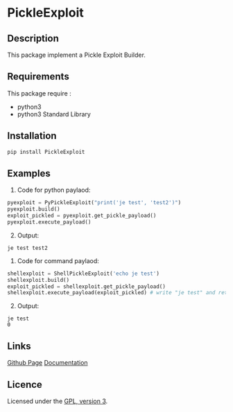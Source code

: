# PickleExploit

## Description
This package implement a Pickle Exploit Builder.

## Requirements
This package require :
 - python3
 - python3 Standard Library

## Installation
```bash
pip install PickleExploit
```

## Examples

1. Code for python paylaod:
 ```python
 pyexploit = PyPickleExploit("print('je test', 'test2')")
 pyexploit.build()
 exploit_pickled = pyexploit.get_pickle_payload()
 pyexploit.execute_payload()
 ```
2. Output:
 ```
 je test test2
 ```

1. Code for command paylaod:
 ```python
 shellexploit = ShellPickleExploit('echo je test')
 shellexploit.build()
 exploit_pickled = shellexploit.get_pickle_payload()
 shellexploit.execute_payload(exploit_pickled) # write "je test" and return the command error code (0)
 ```
2. Output:
 ```
 je test
 0
 ```

## Links
[Github Page](https://github.com/mauricelambert/PickleExploit)
[Documentation](https://mauricelambert.github.io/info/python/security/PickleExploit.html)

## Licence
Licensed under the [GPL, version 3](https://www.gnu.org/licenses/).